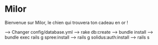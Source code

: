 # Milor
Bienvenue sur Milor, le chien qui trouvera ton cadeau en or ! 

--> Changer config/database.yml
--> rake db:create
--> bundle install
--> bundle exec rails g spree:install
--> rails g solidus:auth:install
--> rails s